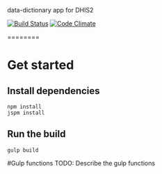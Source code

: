 data-dictionary app for DHIS2

[![Build Status](https://travis-ci.org/Markionium/data-dictionary.svg)](https://travis-ci.org/Markionium/data-dictionary) [![Code Climate](https://codeclimate.com/github/Markionium/data-dictionary/badges/gpa.svg)](https://codeclimate.com/github/Markionium/data-dictionary)

========

# Get started

## Install dependencies
```
npm install
jspm install
```

## Run the build
```
gulp build
```

#Gulp functions
TODO: Describe the gulp functions
